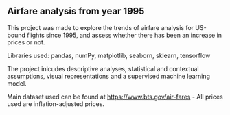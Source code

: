 ## Airfare analysis from year 1995

This project was made to explore the trends of airfare analysis for US-bound flights since 1995, and assess whether there has been an increase in prices or not.

Libraries used: pandas, numPy, matplotlib, seaborn, sklearn, tensorflow 

The project inlcudes descriptive analyses, statistical and contextual assumptions, visual representations and a supervised machine learning model.

Main dataset used can be found at https://www.bts.gov/air-fares - All prices used are inflation-adjusted prices.
